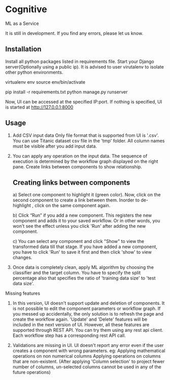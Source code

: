 Cognitive
=========

ML as a Service

It is still in development. If you find any errors, please let us know.


Installation
------------

Install all python packages listed in requirements file. Start your Django server(Optionally using a public ip).  It is advised to user virutalenv to isolate other python environments.

virtualenv env
source env/bin/activate

pip install -r requirements.txt
python manage.py runserver <optional IP:PORT>

Now, UI can be accessed at the specified IP:port. If nothing is specified, UI is started at http://127.0.0.1:8000

Usage
-----

1.  Add CSV input data
      Only file format that is supported from UI is '.csv'.  You can use Titanic dataset csv file in the 'tmp' folder. 
      All column names must be visible after you add input data.  

2. You can apply any operation on the input data. The sequence of execution is determined by the workflow graph displayed on the right pane. Create links between components to show relationship.

      Creating links between components
      --------------------------------------

      a) Select one component to highlight it (green color). Now, click on the second component to create a link between them. Inorder to de-highlight , click on the same component again. 

      b) Click “Run” if you add a new component. This registers the new component and adds it to your saved workflow. Or in other words, you won't see the effect unless you click 'Run' after adding the new component. 

      c) You can select any component and click "Show" to view the transformed data till that stage. If you have added a new component, you have to click 'Run' to save it first and then click 'show' to view changes.


3. Once data is completely clean, apply ML algorithm by choosing the classifier and the target column. You have to specify the split percentage also that specifies the ratio of 'training data size' to 'test data size'.

              
Missing features

1. In this version, UI doesn't support update and deletion of components. It is not possible to edit the component parameters or workflow graph. If you messed up accidentally, the only solution is to refresh the page and create the workflow again.  'Update' and 'Delete' features will be included in the next version of UI. However, all these features are supported through REST API. You can try them using any rest api client. Each workflow step has a corresponding rest API call.

2.  Validations are missing in UI. UI doesn't report any error even if the user creates a component with wrong parameters.
     eg: Applying mathematical operations on  non numerical columns
         Applying operations on columns that are non-existent. (After applying 'Column selection' to project fewer number of columns, un-selected columns cannot be used in any of the future operations)

 

